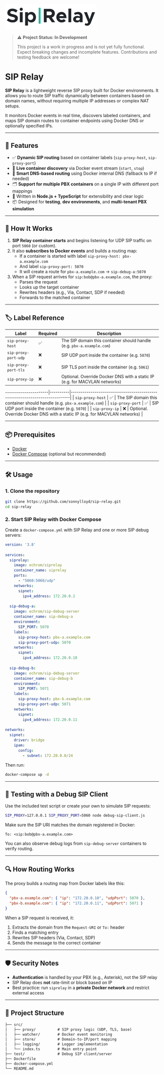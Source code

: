 ![Logo](images/sip-relay.svg)

> ⚠️ **Project Status: In Development**
>
> This project is a work in progress and is not yet fully functional. Expect breaking changes and incomplete features. Contributions and testing feedback are welcome!

# SIP Relay

**SIP Relay** is a lightweight reverse SIP proxy built for Docker environments. It allows you to route SIP traffic dynamically between containers based on domain names, without requiring multiple IP addresses or complex NAT setups.

It monitors Docker events in real time, discovers labeled containers, and maps SIP domain routes to container endpoints using Docker DNS or optionally specified IPs.

---

## 🔧 Features

- ✅ **Dynamic SIP routing** based on container labels (`sip-proxy-host`, `sip-proxy-port`)
- 🔁 **Live container discovery** via Docker event stream (`start`, `stop`)
- 🧠 **Smart DNS-based routing** using Docker internal DNS (fallback to IP if needed)
- 🗂 **Support for multiple PBX containers** on a single IP with different port mappings
- 📜 Written in **Node.js + TypeScript** for extensibility and clear logic
- 📦 Designed for **testing**, **dev environments**, and **multi-tenant PBX simulation**

---

## 🚀 How It Works

1. **SIP Relay container starts** and begins listening for UDP SIP traffic on port `5060` (or custom).
2. It also **subscribes to Docker events** and builds a routing map:
   - If a container is started with label `sip-proxy-host: pbx-a.example.com`
   - And label `sip-proxy-port: 5070`
   - It will create a route for `pbx-a.example.com` → `sip-debug-a:5070`
3. When a SIP request arrives for `sip:bob@pbx-a.example.com`, the proxy:
   - Parses the request
   - Looks up the target container
   - Rewrites headers (e.g., Via, Contact, SDP if needed)
   - Forwards to the matched container

---

## 🏷 Label Reference

| Label                    | Required | Description                                                                 |
|-------------------------|----------|-----------------------------------------------------------------------------|
| `sip-proxy-host`        | ✅       | The SIP domain this container should handle (e.g. `pbx-a.example.com`)     |
| `sip-proxy-port-udp`    | ❌       | SIP UDP port inside the container (e.g. `5070`)                             |
| `sip-proxy-port-tls`    | ❌       | SIP TLS port inside the container (e.g. `5061`)                             |
| `sip-proxy-ip`          | ❌       | Optional. Override Docker DNS with a static IP (e.g. for MACVLAN networks)  |

----------------------|----------|-----------------------------------------------------------------------------|
| `sip-proxy-host`     | ✅       | The SIP domain this container should handle (e.g. `pbx-a.example.com`)     |
| `sip-proxy-port`     | ✅       | SIP UDP port inside the container (e.g. `5070`)                             |
| `sip-proxy-ip`       | ❌       | Optional. Override Docker DNS with a static IP (e.g. for MACVLAN networks)  |

---

## 📦 Prerequisites

- [Docker](https://docs.docker.com/get-docker/)
- [Docker Compose](https://docs.docker.com/compose/install/) (optional but recommended)

---

## 🛠 Usage

### 1. Clone the repository

```bash
git clone https://github.com/sonnylloyd/sip-relay.git
cd sip-relay
```

### 2. Start SIP Relay with Docker Compose

Create a `docker-compose.yml` with SIP Relay and one or more SIP debug servers:

```yaml
version: '3.8'

services:
  siprelay:
    image: echrom/siprelay
    container_name: siprelay
    ports:
      - "5060:5060/udp"
    networks:
      sipnet:
        ipv4_address: 172.20.0.2

  sip-debug-a:
    image: echrom/sip-debug-server
    container_name: sip-debug-a
    environment:
      SIP_PORT: 5070
    labels:
      sip-proxy-host: pbx-a.example.com
      sip-proxy-port-udp: 5070
    networks:
      sipnet:
        ipv4_address: 172.20.0.10

  sip-debug-b:
    image: echrom/sip-debug-server
    container_name: sip-debug-b
    environment:
      SIP_PORT: 5071
    labels:
      sip-proxy-host: pbx-b.example.com
      sip-proxy-port-udp: 5071
    networks:
      sipnet:
        ipv4_address: 172.20.0.11

networks:
  sipnet:
    driver: bridge
    ipam:
      config:
        - subnet: 172.20.0.0/24
```

Then run:

```bash
docker-compose up -d
```

---

## 🧪 Testing with a Debug SIP Client

Use the included test script or create your own to simulate SIP requests:

```bash
SIP_PROXY=127.0.0.1 SIP_PROXY_PORT=5060 node debug-sip-client.js
```

Make sure the SIP URI matches the domain registered in Docker:

```
To: <sip:bob@pbx-a.example.com>
```

You can also observe debug logs from `sip-debug-server` containers to verify routing.

---

## 🔍 How Routing Works

The proxy builds a routing map from Docker labels like this:

```json
{
  "pbx-a.example.com": { "ip": "172.20.0.10", "udpPort": 5070 },
  "pbx-b.example.com": { "ip": "172.20.0.11", "udpPort": 5071 }
}
```

When a SIP request is received, it:

1. Extracts the domain from the `Request-URI` or `To:` header
2. Finds a matching entry
3. Rewrites SIP headers (Via, Contact, SDP)
4. Sends the message to the correct container

---

## 🛡 Security Notes

- **Authentication** is handled by your PBX (e.g., Asterisk), not the SIP relay
- SIP Relay does **not** rate-limit or block based on IP
- Best practice: run `siprelay` in a **private Docker network** and restrict external access

---

## 📁 Project Structure

```
├── src/
│   ├── proxy/          # SIP proxy logic (UDP, TLS, base)
│   ├── watcher/        # Docker event monitoring
│   ├── store/          # Domain-to-IP/port mapping
│   ├── logging/        # Logger implementation
│   └── index.ts        # Main entry point
├── test/               # Debug SIP client/server
├── Dockerfile
├── docker-compose.yml
└── README.md
```